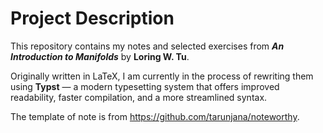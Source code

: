 # Project Description

This repository contains my notes and selected exercises from **_An Introduction to Manifolds_** by **Loring W. Tu**.

Originally written in LaTeX, I am currently in the process of rewriting them using **Typst** — a modern typesetting system that offers improved readability, faster compilation, and a more streamlined syntax.

The template of note is from https://github.com/tarunjana/noteworthy.